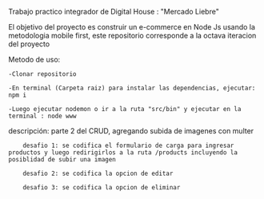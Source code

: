 Trabajo practico integrador de Digital House : "Mercado Liebre"

El objetivo del proyecto es construir un e-commerce en Node Js usando la metodologia mobile first, este repositorio corresponde a la octava iteracion del proyecto

Metodo de uso:
    
    -Clonar repositorio

    -En terminal (Carpeta raiz) para instalar las dependencias, ejecutar: npm i

    -Luego ejecutar nodemon o ir a la ruta "src/bin" y ejecutar en la terminal : node www

descripción: parte 2 del CRUD, agregando subida de imagenes con multer

        desafio 1: se codifica el formulario de carga para ingresar productos y luego redirigirlos a la ruta /products incluyendo la posiblidad de subir una imagen

        desafio 2: se codifica la opcion de editar

        desafio 3: se codifica la opcion de eliminar